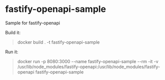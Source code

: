 # fastify-openapi-sample
Sample for fastify-openapi

Build it:
> docker build . -t fastify-openapi-sample

Run it:
> docker run -p 8080:3000 --name fastify-openapi-sample --rm -it -v /usr/lib/node_modules/fastify-openapi:/usr/lib/node_modules/fastify-openapi fastify-openapi-sample